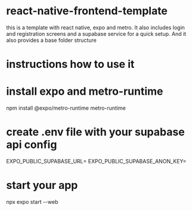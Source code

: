 # react-native-frontend-template
 this is a template with react native, expo and metro. It also includes login and registration screens and a supabase service for a quick setup. And it also provides a base folder structure 

# instructions how to use it
# install expo and metro-runtime
npm install @expo/metro-runtime metro-runtime

# create .env file with your supabase api config
EXPO_PUBLIC_SUPABASE_URL=
EXPO_PUBLIC_SUPABASE_ANON_KEY=

# start your app
npx expo start --web